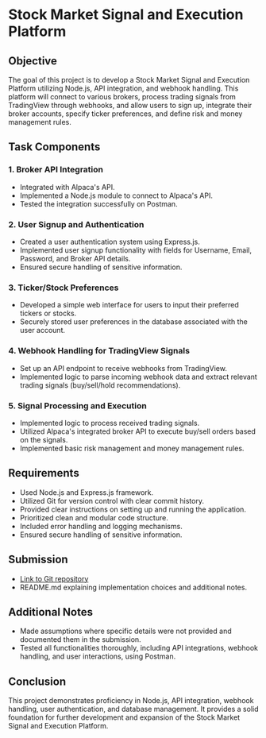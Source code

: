# Stock Market Signal and Execution Platform

## Objective
The goal of this project is to develop a Stock Market Signal and Execution Platform utilizing Node.js, API integration, and webhook handling. This platform will connect to various brokers, process trading signals from TradingView through webhooks, and allow users to sign up, integrate their broker accounts, specify ticker preferences, and define risk and money management rules.

## Task Components

### 1. Broker API Integration
- Integrated with Alpaca's API.
- Implemented a Node.js module to connect to Alpaca's API.
- Tested the integration successfully on Postman.

### 2. User Signup and Authentication
- Created a user authentication system using Express.js.
- Implemented user signup functionality with fields for Username, Email, Password, and Broker API details.
- Ensured secure handling of sensitive information.

### 3. Ticker/Stock Preferences
- Developed a simple web interface for users to input their preferred tickers or stocks.
- Securely stored user preferences in the database associated with the user account.

### 4. Webhook Handling for TradingView Signals
- Set up an API endpoint to receive webhooks from TradingView.
- Implemented logic to parse incoming webhook data and extract relevant trading signals (buy/sell/hold recommendations).

### 5. Signal Processing and Execution
- Implemented logic to process received trading signals.
- Utilized Alpaca's integrated broker API to execute buy/sell orders based on the signals.
- Implemented basic risk management and money management rules.

## Requirements
- Used Node.js and Express.js framework.
- Utilized Git for version control with clear commit history.
- Provided clear instructions on setting up and running the application.
- Prioritized clean and modular code structure.
- Included error handling and logging mechanisms.
- Ensured secure handling of sensitive information.

## Submission
- [Link to Git repository](https://github.com/neeraj0422/carrier_Ai_Assignment)
- README.md explaining implementation choices and additional notes.

## Additional Notes
- Made assumptions where specific details were not provided and documented them in the submission.
- Tested all functionalities thoroughly, including API integrations, webhook handling, and user interactions, using Postman.

## Conclusion
This project demonstrates proficiency in Node.js, API integration, webhook handling, user authentication, and database management. It provides a solid foundation for further development and expansion of the Stock Market Signal and Execution Platform.
